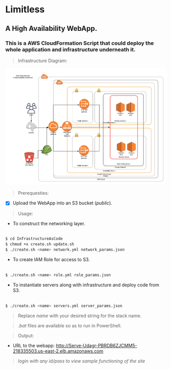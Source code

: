 # Limitless
## A High Availability WebApp.
### This is a AWS CloudFormation Script that could deploy the whole application and infrastructure underneath it.

> Infrastructure Diagram:

![Image](HAWebApp.png)

>Prerequesties:

* [x] Upload the WebApp into an S3 bucket (_public_).
 
> Usage:

* To construct the networking layer.

```bash

$ cd InfrastructureAsCode
$ chmod +x create.sh update.sh
$ ./create.sh <name> network.yml network_params.json

```

* To create IAM Role for access to S3.

```bash

$ ./create.sh <name> role.yml role_params.json

```

* To instantiate servers along with infrastructure and deploy code from S3.

```bash

$ ./create.sh <name> servers.yml server_params.json

```

> Replace _name_ with your desired string for the stack name.

> _.bat_ files are available so as to run in PowerShell.

> Output:

* URL to the webapp: http://Serve-Udagr-PBRDB6ZJCMM5-218335503.us-east-2.elb.amazonaws.com
> _login with any id/pass to view sample functioning of the site_
